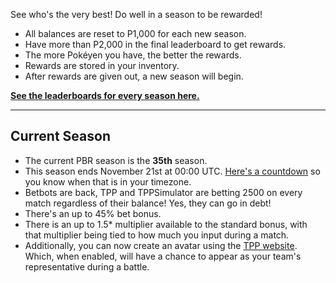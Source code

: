 See who's the very best! Do well in a season to be rewarded!

* All balances are reset to P1,000 for each new season.
* Have more than P2,000 in the final leaderboard to get rewards.
* The more Pokéyen you have, the better the rewards.
* Rewards are stored in your inventory.
* After rewards are given out, a new season will begin.

[**See the leaderboards for every season here.**](https://twitchplayspokemon.tv/leaderboard)
*****
## Current Season

* The current PBR season is the **35th** season.
* This season ends November 21st at 00:00 UTC. [Here's a countdown](https://www.timeanddate.com/countdown/generic?iso=20191121T00&p0=1440&msg=Season+35+End&font=cursive&csz=1) so you know when that is in your timezone.
* Betbots are back, TPP and TPPSimulator are betting 2500 on every match regardless of their balance! Yes, they can go in debt!
* There's an up to 45% bet bonus.
* There is an up to 1.5* multiplier available to the standard bonus, with that multiplier being tied to how much you input during a match.
* Additionally, you can now create an avatar using the [TPP website](https://twitchplayspokemon.tv/avatars). Which, when enabled, will have a chance to appear as your team's representative during a battle.